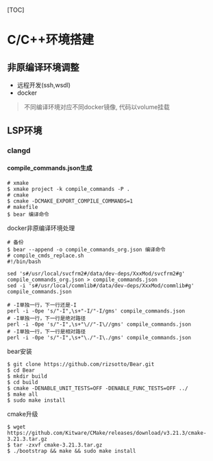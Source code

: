[TOC]

# C/C++环境搭建

## 非原编译环境调整

- 远程开发(ssh,wsdl)
- docker 

>   不同编译环境对应不同docker镜像, 代码以volume挂载

## LSP环境

### clangd

#### compile_commands.json生成

```shell
# xmake 
$ xmake project -k compile_commands -P .
# cmake 
$ cmake -DCMAKE_EXPORT_COMPILE_COMMANDS=1
# makefile
$ bear 编译命令
```

docker非原编译环境处理

```shell
# 备份
$ bear --append -o compile_commands_org.json 编译命令
# compile_cmds_replace.sh
#!/bin/bash

sed 's#/usr/local/svcfrm2#/data/dev-deps/XxxMod/svcfrm2#g' compile_commands_org.json > compile_commands.json
sed -i 's#/usr/local/commlib#/data/dev-deps/XxxMod/commlib#g' compile_commands.json

# -I单独一行，下一行还是-I
perl -i -0pe 's/"-I",\s+"-I/"-I/gms' compile_commands.json
# -I单独一行，下一行是绝对路径
perl -i -0pe 's/"-I",\s+"\//"-I\//gms' compile_commands.json
# -I单独一行，下一行是相对路径
perl -i -0pe 's/"-I",\s+"\./"-I\./gms' compile_commands.json
```

bear安装

```shell
$ git clone https://github.com/rizsotto/Bear.git
$ cd Bear
$ mkdir build
$ cd build
$ cmake -DENABLE_UNIT_TESTS=OFF -DENABLE_FUNC_TESTS=OFF ../
$ make all
$ sudo make install
```

cmake升级

```shell
$ wget https://github.com/Kitware/CMake/releases/download/v3.21.3/cmake-3.21.3.tar.gz
$ tar -zxvf cmake-3.21.3.tar.gz
$ ./bootstrap && make && sudo make install
```

